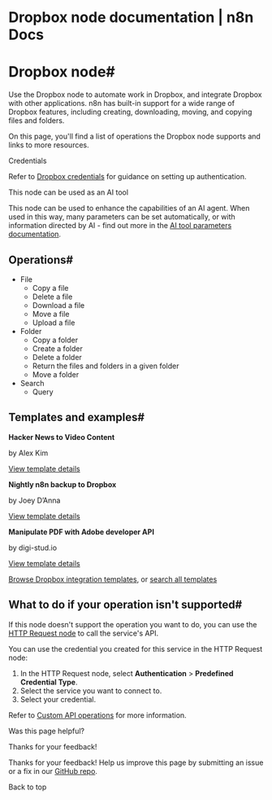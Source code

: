 # Dropbox node documentation | n8n Docs

[ ](https://github.com/n8n-io/n8n-docs/edit/main/docs/integrations/builtin/app-nodes/n8n-nodes-base.dropbox.md "Edit this page")

# Dropbox node#

Use the Dropbox node to automate work in Dropbox, and integrate Dropbox with other applications. n8n has built-in support for a wide range of Dropbox features, including creating, downloading, moving, and copying files and folders.

On this page, you'll find a list of operations the Dropbox node supports and links to more resources.

Credentials

Refer to [Dropbox credentials](../../credentials/dropbox/) for guidance on setting up authentication. 

This node can be used as an AI tool

This node can be used to enhance the capabilities of an AI agent. When used in this way, many parameters can be set automatically, or with information directed by AI - find out more in the [AI tool parameters documentation](../../../../advanced-ai/examples/using-the-fromai-function/).

## Operations#

  * File
    * Copy a file
    * Delete a file
    * Download a file
    * Move a file
    * Upload a file
  * Folder
    * Copy a folder
    * Create a folder
    * Delete a folder
    * Return the files and folders in a given folder
    * Move a folder
  * Search
    * Query

## Templates and examples#

**Hacker News to Video Content**

by Alex Kim

[View template details](https://n8n.io/workflows/2557-hacker-news-to-video-content/)

**Nightly n8n backup to Dropbox**

by Joey D’Anna

[View template details](https://n8n.io/workflows/2075-nightly-n8n-backup-to-dropbox/)

**Manipulate PDF with Adobe developer API**

by digi-stud.io

[View template details](https://n8n.io/workflows/2424-manipulate-pdf-with-adobe-developer-api/)

[Browse Dropbox integration templates](https://n8n.io/integrations/dropbox/), or [search all templates](https://n8n.io/workflows/)

## What to do if your operation isn't supported#

If this node doesn't support the operation you want to do, you can use the [HTTP Request node](../../core-nodes/n8n-nodes-base.httprequest/) to call the service's API.

You can use the credential you created for this service in the HTTP Request node: 

  1. In the HTTP Request node, select **Authentication** > **Predefined Credential Type**.
  2. Select the service you want to connect to.
  3. Select your credential.

Refer to [Custom API operations](../../../custom-operations/) for more information.

Was this page helpful? 

Thanks for your feedback! 

Thanks for your feedback! Help us improve this page by submitting an issue or a fix in our [GitHub repo](https://github.com/n8n-io/n8n-docs). 

Back to top